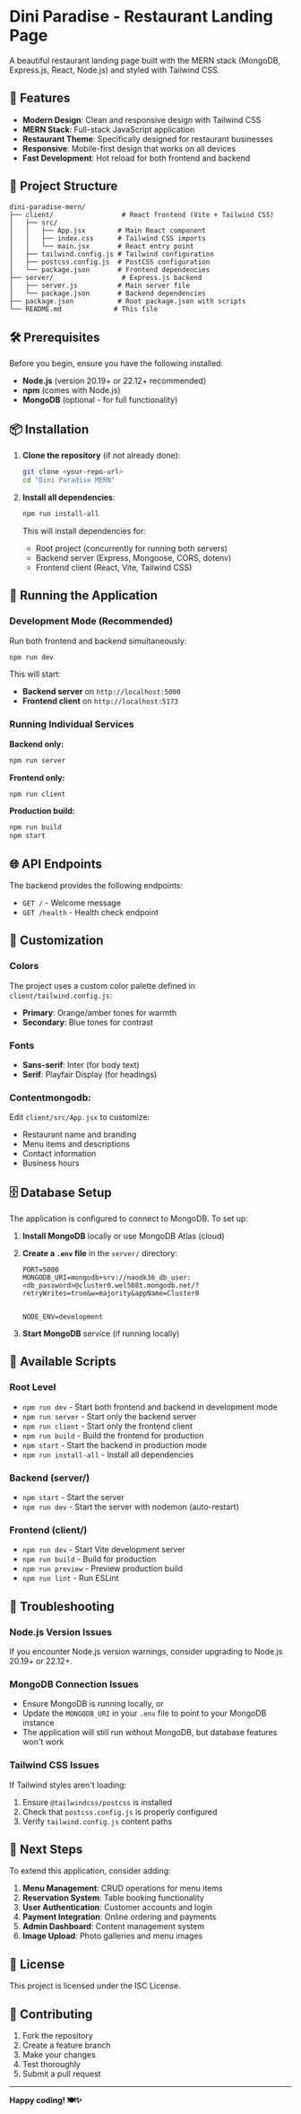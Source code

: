 # Dini Paradise - Restaurant Landing Page

A beautiful restaurant landing page built with the MERN stack (MongoDB, Express.js, React, Node.js) and styled with Tailwind CSS.

## 🚀 Features

- **Modern Design**: Clean and responsive design with Tailwind CSS
- **MERN Stack**: Full-stack JavaScript application
- **Restaurant Theme**: Specifically designed for restaurant businesses
- **Responsive**: Mobile-first design that works on all devices
- **Fast Development**: Hot reload for both frontend and backend

## 📁 Project Structure

```
dini-paradise-mern/
├── client/                 # React frontend (Vite + Tailwind CSS)
│   ├── src/
│   │   ├── App.jsx        # Main React component
│   │   ├── index.css      # Tailwind CSS imports
│   │   └── main.jsx       # React entry point
│   ├── tailwind.config.js # Tailwind configuration
│   ├── postcss.config.js  # PostCSS configuration
│   └── package.json       # Frontend dependencies
├── server/                 # Express.js backend
│   ├── server.js          # Main server file
│   └── package.json       # Backend dependencies
├── package.json           # Root package.json with scripts
└── README.md             # This file
```

## 🛠️ Prerequisites

Before you begin, ensure you have the following installed:

- **Node.js** (version 20.19+ or 22.12+ recommended)
- **npm** (comes with Node.js)
- **MongoDB** (optional - for full functionality)

## 📦 Installation

1. **Clone the repository** (if not already done):

   ```bash
   git clone <your-repo-url>
   cd "Dini Paradise MERN"
   ```

2. **Install all dependencies**:

   ```bash
   npm run install-all
   ```

   This will install dependencies for:

   - Root project (concurrently for running both servers)
   - Backend server (Express, Mongoose, CORS, dotenv)
   - Frontend client (React, Vite, Tailwind CSS)

## 🚀 Running the Application

### Development Mode (Recommended)

Run both frontend and backend simultaneously:

```bash
npm run dev
```

This will start:

- **Backend server** on `http://localhost:5000`
- **Frontend client** on `http://localhost:5173`

### Running Individual Services

**Backend only:**

```bash
npm run server
```

**Frontend only:**

```bash
npm run client
```

**Production build:**

```bash
npm run build
npm start
```

## 🌐 API Endpoints

The backend provides the following endpoints:

- `GET /` - Welcome message
- `GET /health` - Health check endpoint

## 🎨 Customization

### Colors

The project uses a custom color palette defined in `client/tailwind.config.js`:

- **Primary**: Orange/amber tones for warmth
- **Secondary**: Blue tones for contrast

### Fonts

- **Sans-serif**: Inter (for body text)
- **Serif**: Playfair Display (for headings)

### Contentmongodb:

Edit `client/src/App.jsx` to customize:

- Restaurant name and branding
- Menu items and descriptions
- Contact information
- Business hours

## 🗄️ Database Setup

The application is configured to connect to MongoDB. To set up:

1. **Install MongoDB** locally or use MongoDB Atlas (cloud)
2. **Create a `.env` file** in the `server/` directory:

   ```env
   PORT=5000
   MONGODB_URI=mongodb+srv://naodk36_db_user:<db_password>@cluster0.wel508t.mongodb.net/?retryWrites=true&w=majority&appName=Cluster0


   NODE_ENV=development
   ```

3. **Start MongoDB** service (if running locally)

## 🔧 Available Scripts

### Root Level

- `npm run dev` - Start both frontend and backend in development mode
- `npm run server` - Start only the backend server
- `npm run client` - Start only the frontend client
- `npm run build` - Build the frontend for production
- `npm start` - Start the backend in production mode
- `npm run install-all` - Install all dependencies

### Backend (server/)

- `npm start` - Start the server
- `npm run dev` - Start the server with nodemon (auto-restart)

### Frontend (client/)

- `npm run dev` - Start Vite development server
- `npm run build` - Build for production
- `npm run preview` - Preview production build
- `npm run lint` - Run ESLint

## 🚨 Troubleshooting

### Node.js Version Issues

If you encounter Node.js version warnings, consider upgrading to Node.js 20.19+ or 22.12+.

### MongoDB Connection Issues

- Ensure MongoDB is running locally, or
- Update the `MONGODB_URI` in your `.env` file to point to your MongoDB instance
- The application will still run without MongoDB, but database features won't work

### Tailwind CSS Issues

If Tailwind styles aren't loading:

1. Ensure `@tailwindcss/postcss` is installed
2. Check that `postcss.config.js` is properly configured
3. Verify `tailwind.config.js` content paths

## 📝 Next Steps

To extend this application, consider adding:

1. **Menu Management**: CRUD operations for menu items
2. **Reservation System**: Table booking functionality
3. **User Authentication**: Customer accounts and login
4. **Payment Integration**: Online ordering and payments
5. **Admin Dashboard**: Content management system
6. **Image Upload**: Photo galleries and menu images

## 📄 License

This project is licensed under the ISC License.

## 🤝 Contributing

1. Fork the repository
2. Create a feature branch
3. Make your changes
4. Test thoroughly
5. Submit a pull request

---

**Happy coding! 🍽️✨**

